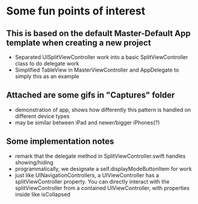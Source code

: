 # Some fun points of interest

##  This is based on the default Master-Default App template when creating a new project
* Separated UISplitViewController work into a basic SplitViewController class to do delegate work
* Simplified TableView in MasterViewController and AppDelegate to simply this as an example

## Attached are some gifs in "Captures" folder
* demonstration of app, shows how differently this pattern is handled on different device types
* may be similar between iPad and newer/bigger iPhones(?)

## Some implementation notes
* remark that the delegate method in SplitViewController.swift handles showing/hiding
* programmatically, we designate a self.displayModeButtonItem for work
* just like UINavigationControllers, a UIViewController has a splitViewController property. You can directly interact with the splitViewController from a contained UIViewController, with properties inside like isCollapsed
